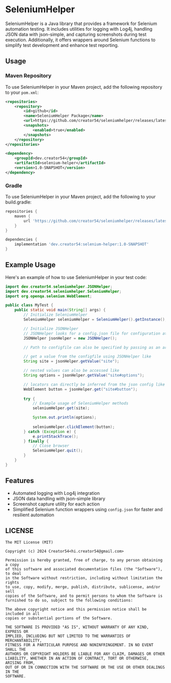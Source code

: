 # SeleniumHelper

SeleniumHelper is a Java library that provides a framework for Selenium automation testing. It includes utilities for logging with Log4j, handling JSON data with json-simple, and capturing screenshots during test execution. Additionally, it offers wrappers around Selenium functions to simplify test development and enhance test reporting.

## Usage

### Maven Repository

To use SeleniumHelper in your Maven project, add the following repository to your `pom.xml`:

```xml
<repositories>
    <repository>
        <id>github</id>
        <name>SeleniumHelper Package</name>
        <url>https://github.com/creator54/seleniumhelper/releases/latest/download/selenium-helper-1.0-SNAPSHOT.jar</url>
        <snapshots>
            <enabled>true</enabled>
        </snapshots>
    </repository>
</repositories>

<dependency>
    <groupId>dev.creator54</groupId>
    <artifactId>selenium-helper</artifactId>
    <version>1.0-SNAPSHOT</version>
</dependency>
```

### Gradle
To use SeleniumHelper in your Maven project, add the following to your build.gradle:
```gradle
repositories {
    maven {
        url 'https://github.com/creator54/seleniumhelper/releases/latest/download/'
    }
}

dependencies {
    implementation 'dev.creator54:selenium-helper:1.0-SNAPSHOT'
}
```

## Example Usage
Here's an example of how to use SeleniumHelper in your test code:
```java
import dev.creator54.seleniumhelper.JSONHelper;
import dev.creator54.seleniumhelper.SeleniumHelper;
import org.openqa.selenium.WebElement;

public class MyTest {
	public static void main(String[] args) {
		// Initialize SeleniumHelper
		SeleniumHelper seleniumHelper = SeleniumHelper().getInstance();

		// Initialize JSONHelper 
		// JSONHelper looks for a config.json file for configuration at root level
		JSONHelper jsonHelper = new JSONHelper();

		// Path to configfile can also be specified by passing as an argument to the constructor

		// get a value from the configfile using JSONHelper like
		String site = jsonHelper.getValue("site");

		// nested values can also be accessed like
		String options = jsonHelper.getValue("site#options");

		// locators can directly be inferred from the json config like
		WebElement button = jsonHelper.get("site#button");
        
		try {
			// Example usage of SeleniumHelper methods
			seleniumHelper.get(site);

			System.out.println(options);
            
            seleniumHelper.clickElement(button);
		} catch (Exception e) {
			e.printStackTrace();
		} finally {
			// Close browser
			SeleniumHelper.quit();
		}
	}
}
```

## Features
- Automated logging with Log4j integration 
- JSON data handling with json-simple library 
- Screenshot capture utility for each action
- Simplified Selenium function wrappers using `config.json` for faster and resilient automation

## LICENSE
```MIT
The MIT License (MIT)

Copyright (c) 2024 Creator54<hi.creator54@gmail.com>

Permission is hereby granted, free of charge, to any person obtaining a copy
of this software and associated documentation files (the "Software"), to deal
in the Software without restriction, including without limitation the rights
to use, copy, modify, merge, publish, distribute, sublicense, and/or sell
copies of the Software, and to permit persons to whom the Software is
furnished to do so, subject to the following conditions:

The above copyright notice and this permission notice shall be included in all
copies or substantial portions of the Software.

THE SOFTWARE IS PROVIDED "AS IS", WITHOUT WARRANTY OF ANY KIND, EXPRESS OR
IMPLIED, INCLUDING BUT NOT LIMITED TO THE WARRANTIES OF MERCHANTABILITY,
FITNESS FOR A PARTICULAR PURPOSE AND NONINFRINGEMENT. IN NO EVENT SHALL THE
AUTHORS OR COPYRIGHT HOLDERS BE LIABLE FOR ANY CLAIM, DAMAGES OR OTHER
LIABILITY, WHETHER IN AN ACTION OF CONTRACT, TORT OR OTHERWISE, ARISING FROM,
OUT OF OR IN CONNECTION WITH THE SOFTWARE OR THE USE OR OTHER DEALINGS IN THE
SOFTWARE.
```